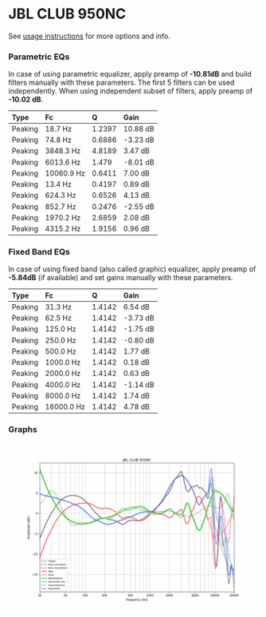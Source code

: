 # JBL CLUB 950NC
See [usage instructions](https://github.com/jaakkopasanen/AutoEq#usage) for more options and info.

### Parametric EQs
In case of using parametric equalizer, apply preamp of **-10.81dB** and build filters manually
with these parameters. The first 5 filters can be used independently.
When using independent subset of filters, apply preamp of **-10.02 dB**.

| Type    | Fc         |      Q | Gain     |
|:--------|:-----------|:-------|:---------|
| Peaking | 18.7 Hz    | 1.2397 | 10.88 dB |
| Peaking | 74.8 Hz    | 0.6886 | -3.23 dB |
| Peaking | 3848.3 Hz  | 4.8189 | 3.47 dB  |
| Peaking | 6013.6 Hz  | 1.479  | -8.01 dB |
| Peaking | 10060.9 Hz | 0.6411 | 7.00 dB  |
| Peaking | 13.4 Hz    | 0.4197 | 0.89 dB  |
| Peaking | 624.3 Hz   | 0.6526 | 4.13 dB  |
| Peaking | 852.7 Hz   | 0.2476 | -2.55 dB |
| Peaking | 1970.2 Hz  | 2.6859 | 2.08 dB  |
| Peaking | 4315.2 Hz  | 1.9156 | 0.96 dB  |

### Fixed Band EQs
In case of using fixed band (also called graphic) equalizer, apply preamp of **-5.84dB**
(if available) and set gains manually with these parameters.

| Type    | Fc         |      Q | Gain     |
|:--------|:-----------|:-------|:---------|
| Peaking | 31.3 Hz    | 1.4142 | 6.54 dB  |
| Peaking | 62.5 Hz    | 1.4142 | -3.73 dB |
| Peaking | 125.0 Hz   | 1.4142 | -1.75 dB |
| Peaking | 250.0 Hz   | 1.4142 | -0.80 dB |
| Peaking | 500.0 Hz   | 1.4142 | 1.77 dB  |
| Peaking | 1000.0 Hz  | 1.4142 | 0.18 dB  |
| Peaking | 2000.0 Hz  | 1.4142 | 0.63 dB  |
| Peaking | 4000.0 Hz  | 1.4142 | -1.14 dB |
| Peaking | 8000.0 Hz  | 1.4142 | 1.74 dB  |
| Peaking | 16000.0 Hz | 1.4142 | 4.78 dB  |

### Graphs
![](./JBL%20CLUB%20950NC.png)